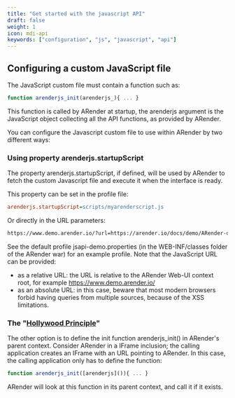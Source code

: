 ```yaml
---
title: "Get started with the javascript API"
draft: false
weight: 1
icon: mdi-api
keywords: ["configuration", "js", "javascript", "api"]
---
```


## Configuring a custom JavaScript file

The JavaScript custom file must contain a function such as:

```js
function arenderjs_init(arenderjs_){ ... }
```

This function is called by ARender at startup, the arenderjs
argument is the JavaScript object collecting all the API functions, as
provided by ARender.

You can configure the Javascript custom file to use within ARender by
two different ways:

### Using property arenderjs.startupScript

The property arenderjs.startupScript, if defined, will be used by
ARender to fetch the custom Javascript file and execute it when the
interface is ready.

This property can be set in the profile file:

```cfg
arenderjs.startupScript=scripts/myarenderscript.js
```

Or directly in the URL parameters:

```html
https://www.demo.arender.io/?url=https://arender.io/docs/demo/ARender-doc-demo.pdf&arenderjs.startupScript=scripts/arenderJSPAPITest.js
```

See the default profile jsapi-demo.properties (in the WEB-INF/classes
folder of the ARender war) for an example profile. Note that the
JavaScript URL can be provided:

- as a relative URL: the URL is relative to the ARender Web-UI context
  root, for example <https://www.demo.arender.io/>
- as an absolute URL: in this case, beware that most modern browsers
  forbid having queries from multiple sources, because of the XSS
  limitations.

### The "[Hollywood Principle](https://en.wikipedia.org/wiki/Hollywood_principle)"

The other option is to define the init function arenderjs\_init() in
ARender's parent context. Consider ARender in a IFrame inclusion; the
calling application creates an IFrame with an URL pointing to ARender.
In this case, the calling application only has to define the function:

```js
function arenderjs_init([arenderjs]()){ ... }
```

ARender will look at this function in its parent context, and call it if
it exists.